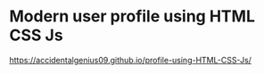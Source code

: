 # Modern user profile using HTML CSS Js
https://accidentalgenius09.github.io/profile-using-HTML-CSS-Js/
